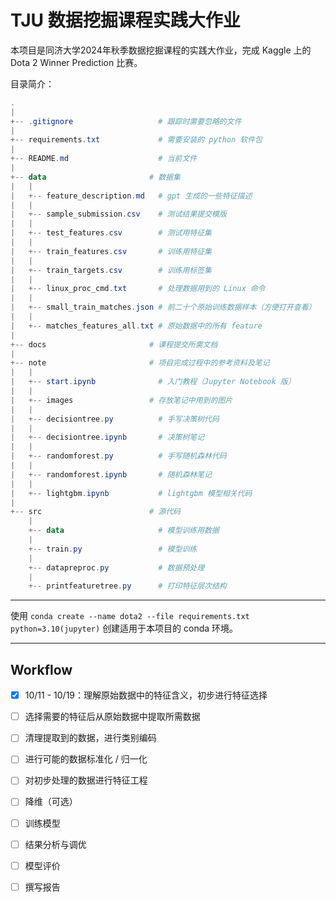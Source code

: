 # TJU 数据挖掘课程实践大作业

本项目是同济大学2024年秋季数据挖掘课程的实践大作业，完成 Kaggle 上的 Dota 2 Winner Prediction 比赛。

目录简介：

```powershell
.
|
+-- .gitignore                   # 跟踪时需要忽略的文件
|
+-- requirements.txt             # 需要安装的 python 软件包
|
+-- README.md                    # 当前文件
|
+-- data                       # 数据集
|   |
|   +-- feature_description.md   # gpt 生成的一些特征描述
|   |
|   +-- sample_submission.csv    # 测试结果提交模版
|   |
|   +-- test_features.csv        # 测试用特征集
|   |
|   +-- train_features.csv       # 训练用特征集
|   |
|   +-- train_targets.csv        # 训练用标签集
|   |
|   +-- linux_proc_cmd.txt       # 处理数据用到的 Linux 命令
|   |
|   +-- small_train_matches.json # 前二十个原始训练数据样本（方便打开查看）
|   |
|   +-- matches_features_all.txt # 原始数据中的所有 feature
|
+-- docs                       # 课程提交所需文档
|
+-- note                       # 项目完成过程中的参考资料及笔记
|   |
|   +-- start.ipynb              # 入门教程（Jupyter Notebook 版）
|   |
|   +-- images                 # 存放笔记中用到的图片
|   |
|   +-- decisiontree.py          # 手写决策树代码
|   |
|   +-- decisiontree.ipynb       # 决策树笔记
|   |
|   +-- randomforest.py          # 手写随机森林代码
|   |
|   +-- randomforest.ipynb       # 随机森林笔记
|   |
|   +-- lightgbm.ipynb           # lightgbm 模型相关代码
|
+-- src                        # 源代码
    |
    +-- data                     # 模型训练用数据
    |
    +-- train.py                 # 模型训练
    |
    +-- datapreproc.py           # 数据预处理
    |
    +-- printfeaturetree.py      # 打印特征层次结构
```

---

使用 `conda create --name dota2 --file requirements.txt python=3.10(jupyter)` 创建适用于本项目的 conda 环境。

---

## Workflow

- [x] 10/11 - 10/19：理解原始数据中的特征含义，初步进行特征选择

- [ ] 选择需要的特征后从原始数据中提取所需数据

- [ ] 清理提取到的数据，进行类别编码

- [ ] 进行可能的数据标准化 / 归一化

- [ ] 对初步处理的数据进行特征工程

- [ ] 降维（可选）

- [ ] 训练模型

- [ ] 结果分析与调优

- [ ] 模型评价

- [ ] 撰写报告

